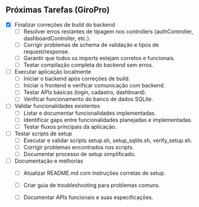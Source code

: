 ## Próximas Tarefas (GiroPro)

- [x] Finalizar correções de build do backend
  - [ ] Resolver erros restantes de tipagem nos controllers (authController, dashboardController, etc.).
  - [ ] Corrigir problemas de schema de validação e tipos de request/response.
  - [ ] Garantir que todos os imports estejam corretos e funcionais.
  - [ ] Testar compilação completa do backend sem erros.

- [ ] Executar aplicação localmente
  - [ ] Iniciar o backend após correções de build.
  - [ ] Iniciar o frontend e verificar comunicação com backend.
  - [ ] Testar APIs básicas (login, cadastro, dashboard).
  - [ ] Verificar funcionamento do banco de dados SQLite.

- [ ] Validar funcionalidades existentes
  - [ ] Listar e documentar funcionalidades implementadas.
  - [ ] Identificar gaps entre funcionalidades planejadas e implementadas.
  - [ ] Testar fluxos principais da aplicação.

- [ ] Testar scripts de setup
  - [ ] Executar e validar scripts setup.sh, setup_sqlite.sh, verify_setup.sh.
  - [ ] Corrigir problemas encontrados nos scripts.
  - [ ] Documentar processo de setup simplificado.

- [ ] Documentação e melhorias
  - [ ] Atualizar README.md com instruções corretas de setup.
  - [ ] Criar guia de troubleshooting para problemas comuns.
  - [ ] Documentar APIs funcionais e suas especificações.

